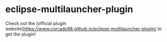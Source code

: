 # eclipse-multilauncher-plugin

Check out the [official plugin website]<https://www.corrado98.github.io/eclipse-multilauncher-plugin/> to get the plugin!
